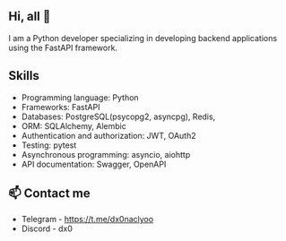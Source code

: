 ## Hi, all 👋
I am a Python developer specializing in developing backend applications using the FastAPI framework.

## Skills

- Programming language: Python
- Frameworks: FastAPI
- Databases: PostgreSQL(psycopg2, asyncpg), Redis,
- ORM: SQLAlchemy, Alembic
- Authentication and authorization: JWT, OAuth2
- Testing: pytest
- Asynchronous programming: asyncio, aiohttp
- API documentation: Swagger, OpenAPI

## 📫 Contact me

- Telegram - https://t.me/dx0naclyoo
- Discord - dx0

